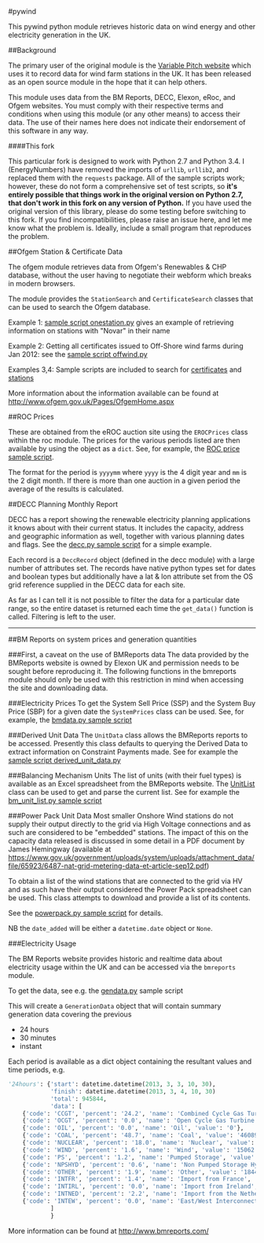 #pywind

This pywind python module retrieves
historic data on wind energy and other electricity generation in the UK.

##Background

The primary user of the original module is the [Variable Pitch website](http://www.variablepitch.co.uk/)
which uses it
to record data for wind farm stations in the UK. It has been released as an
open source module in the hope that it can help others.

This module uses data from the BM Reports, DECC, Elexon, eRoc, and Ofgem websites. You must comply
with their respective terms and conditions when using this module (or any other means)
to access their data.
The use of their names here does not indicate their endorsement of this software in any way.

####This fork

This particular fork is designed to work with Python 2.7 and Python 3.4.
I (EnergyNumbers) have removed the imports of `urllib`, `urllib2`, and replaced
them with the `requests` package. All of the sample scripts work; however, these
do not form a comprehensive set of test scripts, so **it's entirely possible that
things work in the original version on Python 2.7, that don't work in this fork
on any version of Python.** If you have used the original version of this library,
please do some testing before switching to this fork. If you find incompatibilities,
please raise an issue here, and let me know what the problem is. Ideally, include a small
program that reproduces the problem.

##Ofgem Station & Certificate Data

The ofgem module retrieves data from Ofgem's Renewables & CHP database, without the user having to
negotiate their webform which breaks in modern browsers.

The module provides the `StationSearch` and `CertificateSearch` classes that can
be used to search the Ofgem database.

Example 1: [sample script onestation.py](sample_scripts/onestation.py) gives an example of retrieving
information on stations with "Novar" in their name

Example 2: Getting all certificates issued to Off-Shore wind farms during Jan 2012:
see the [sample script offwind.py](sample_scripts/offwind.py)

Examples 3,4: Sample scripts are included to search for [certificates](sample_scripts/ofgem_certificate_search.py)
and [stations](sample_scripts/ofgem_station_search.py)

More information about the information available can be found at
http://www.ofgem.gov.uk/Pages/OfgemHome.aspx


##ROC Prices

These are obtained from the eROC auction site using the `EROCPrices` class
within the roc module. The prices for the various periods listed are then
available by using the object as a `dict`. See, for example, the [ROC price
sample script](sample_scripts/rocprice.py).

The format for the period is `yyyymm` where `yyyy` is the 4 digit year and `mm`
is the 2 digit month. If there is more than one auction in a given period the
average of the results is calculated.

##DECC Planning Monthly Report

DECC has a report showing the renewable electricity planning applications
it knows about with their current status. It includes the capacity, address
and geographic information as well, together with various planning dates
and flags. See the [decc.py sample script](sample_scripts/decc.py) for a simple example.

Each record is a `DeccRecord` object (defined in the decc module) with a large number of attributes set. The
records have native python types set for dates and boolean types but additionally
have a lat & lon attribute set from the OS grid reference supplied in the
DECC data for each site.

As far as I can tell it is not possible to filter the data for a particular
date range, so the entire dataset is returned each time the `get_data()` function
is called. Filtering is left to the user.

---

##BM Reports on system prices and generation quantities

###First, a caveat on the use of BMReports data
The data provided by the BMReports website is owned by Elexon UK and permission needs
to be sought before reproducing it. The following functions in the bmreports module should only be used with
this restriction in mind when accessing the site and downloading data.


###Electricity Prices
To get the System Sell Price (SSP) and the System Buy Price (SBP) for a given date
the `SystemPrices` class can be used. See, for example, the [bmdata.py
sample script](sample_scripts/bmdata.py)


###Derived Unit Data
The `UnitData` class allows the BMReports reports to be accessed.
Presently this class defaults to querying the Derived Data to extract information
on Constraint Payments made. See for example the [sample script derived\_unit\_data.py](sample_scripts/derived_unit_data.py)


###Balancing Mechanism Units
The list of units (with their fuel types) is available as an Excel spreadsheet from the BMReports
website. The [UnitList](pywind/bmreports/unit.py#L177) class can be used to get and parse the current list.
See for example the [bm\_unit\_list.py sample script](sample_scripts/bm_unit_list.py)


###Power Pack Unit Data
Most smaller Onshore Wind stations do not supply their output directly to the
grid via High Voltage connections and as such are considered to be "embedded"
stations. The impact of this on the capacity data released is discussed in some
detail in a PDF document by James Hemingway (available at https://www.gov.uk/government/uploads/system/uploads/attachment_data/file/65923/6487-nat-grid-metering-data-et-article-sep12.pdf)

To obtain a list of the wind stations that are connected to the grid via HV and as
such have their output considered the Power Pack spreadsheet can be used. This class
attempts to download and provide a list of its contents.

See the [powerpack.py sample script](sample_scripts/powerpack.py) for details.

NB the `date_added` will be either a `datetime.date` object or `None`.


###Electricity Usage

The BM Reports website provides historic and realtime data about electricity usage within
the UK and can be accessed via the `bmreports` module.

To get the data, see e.g. the [gendata.py](sample_scripts/gendata.py) sample script

This will create a `GenerationData` object that will contain summary generation
data covering the previous

- 24 hours
- 30 minutes
- instant

Each period is available as a dict object containing the resultant values and
time periods, e.g.
```python
'24hours': {'start': datetime.datetime(2013, 3, 3, 10, 30),
			'finish': datetime.datetime(2013, 3, 4, 10, 30)
			'total': 945844,
			'data': [
	{'code': 'CCGT', 'percent': '24.2', 'name': 'Combined Cycle Gas Turbine', 'value': '229014'},
	{'code': 'OCGT', 'percent': '0.0', 'name': 'Open Cycle Gas Turbine', 'value': '0'},
	{'code': 'OIL', 'percent': '0.0', 'name': 'Oil', 'value': '0'},
	{'code': 'COAL', 'percent': '48.7', 'name': 'Coal', 'value': '460899'},
	{'code': 'NUCLEAR', 'percent': '18.0', 'name': 'Nuclear', 'value': '170693'},
	{'code': 'WIND', 'percent': '1.6', 'name': 'Wind', 'value': '15062'},
	{'code': 'PS', 'percent': '1.2', 'name': 'Pumped Storage', 'value': '11260'},
	{'code': 'NPSHYD', 'percent': '0.6', 'name': 'Non Pumped Storage Hydro', 'value': '5744'},
	{'code': 'OTHER', 'percent': '1.9', 'name': 'Other', 'value': '18442'},
	{'code': 'INTFR', 'percent': '1.4', 'name': 'Import from France', 'value': '13314'},
	{'code': 'INTIRL', 'percent': '0.0', 'name': 'Import from Ireland', 'value': '163'},
	{'code': 'INTNED', 'percent': '2.2', 'name': 'Import from the Netherlands', 'value': '21252'},
	{'code': 'INTEW', 'percent': '0.0', 'name': 'East/West Interconnector', 'value': '0'}
			]
			}
```
More information can be found at http://www.bmreports.com/